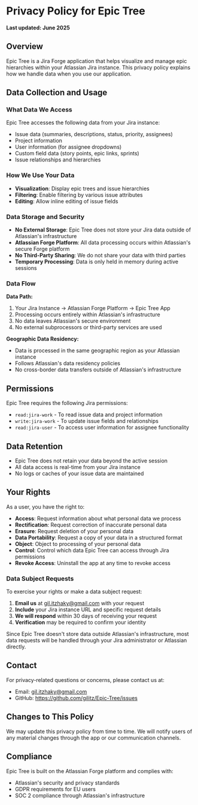 # Privacy Policy for Epic Tree

**Last updated: June 2025**

## Overview

Epic Tree is a Jira Forge application that helps visualize and manage epic hierarchies within your Atlassian Jira instance. This privacy policy explains how we handle data when you use our application.

## Data Collection and Usage

### What Data We Access

Epic Tree accesses the following data from your Jira instance:

- Issue data (summaries, descriptions, status, priority, assignees)
- Project information
- User information (for assignee dropdowns)
- Custom field data (story points, epic links, sprints)
- Issue relationships and hierarchies

### How We Use Your Data

- **Visualization**: Display epic trees and issue hierarchies
- **Filtering**: Enable filtering by various issue attributes
- **Editing**: Allow inline editing of issue fields

### Data Storage and Security

- **No External Storage**: Epic Tree does not store your Jira data outside of Atlassian's infrastructure
- **Atlassian Forge Platform**: All data processing occurs within Atlassian's secure Forge platform
- **No Third-Party Sharing**: We do not share your data with third parties
- **Temporary Processing**: Data is only held in memory during active sessions

### Data Flow

**Data Path:**

1. Your Jira Instance → Atlassian Forge Platform → Epic Tree App
2. Processing occurs entirely within Atlassian's infrastructure
3. No data leaves Atlassian's secure environment
4. No external subprocessors or third-party services are used

**Geographic Data Residency:**

- Data is processed in the same geographic region as your Atlassian instance
- Follows Atlassian's data residency policies
- No cross-border data transfers outside of Atlassian's infrastructure

## Permissions

Epic Tree requires the following Jira permissions:

- `read:jira-work` - To read issue data and project information
- `write:jira-work` - To update issue fields and relationships
- `read:jira-user` - To access user information for assignee functionality

## Data Retention

- Epic Tree does not retain your data beyond the active session
- All data access is real-time from your Jira instance
- No logs or caches of your issue data are maintained

## Your Rights

As a user, you have the right to:

- **Access**: Request information about what personal data we process
- **Rectification**: Request correction of inaccurate personal data
- **Erasure**: Request deletion of your personal data
- **Data Portability**: Request a copy of your data in a structured format
- **Object**: Object to processing of your personal data
- **Control**: Control which data Epic Tree can access through Jira permissions
- **Revoke Access**: Uninstall the app at any time to revoke access

### Data Subject Requests

To exercise your rights or make a data subject request:

1. **Email us** at gil.itzhaky@gmail.com with your request
2. **Include** your Jira instance URL and specific request details
3. **We will respond** within 30 days of receiving your request
4. **Verification** may be required to confirm your identity

Since Epic Tree doesn't store data outside Atlassian's infrastructure, most data requests will be handled through your Jira administrator or Atlassian directly.

## Contact

For privacy-related questions or concerns, please contact us at:

- Email: gil.itzhaky@gmail.com
- GitHub: https://github.com/gilitz/Epic-Tree/issues

## Changes to This Policy

We may update this privacy policy from time to time. We will notify users of any material changes through the app or our communication channels.

## Compliance

Epic Tree is built on the Atlassian Forge platform and complies with:

- Atlassian's security and privacy standards
- GDPR requirements for EU users
- SOC 2 compliance through Atlassian's infrastructure
